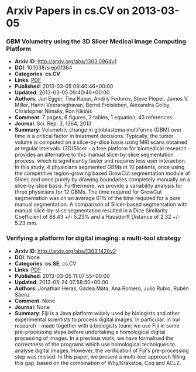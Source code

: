 # Arxiv Papers in cs.CV on 2013-03-05
### GBM Volumetry using the 3D Slicer Medical Image Computing Platform
- **Arxiv ID**: http://arxiv.org/abs/1303.0964v1
- **DOI**: 10.1038/srep01364
- **Categories**: **cs.CV**
- **Links**: [PDF](http://arxiv.org/pdf/1303.0964v1)
- **Published**: 2013-03-05 09:40:46+00:00
- **Updated**: 2013-03-05 09:40:46+00:00
- **Authors**: Jan Egger, Tina Kapur, Andriy Fedorov, Steve Pieper, James V. Miller, Harini Veeraraghavan, Bernd Freisleben, Alexandra Golby, Christopher Nimsky, Ron Kikinis
- **Comment**: 7 pages, 6 figures, 2 tables, 1 equation, 43 references
- **Journal**: Sci. Rep. 3, 1364, 2013
- **Summary**: Volumetric change in glioblastoma multiforme (GBM) over time is a critical factor in treatment decisions. Typically, the tumor volume is computed on a slice-by-slice basis using MRI scans obtained at regular intervals. (3D)Slicer - a free platform for biomedical research - provides an alternative to this manual slice-by-slice segmentation process, which is significantly faster and requires less user interaction. In this study, 4 physicians segmented GBMs in 10 patients, once using the competitive region-growing based GrowCut segmentation module of Slicer, and once purely by drawing boundaries completely manually on a slice-by-slice basis. Furthermore, we provide a variability analysis for three physicians for 12 GBMs. The time required for GrowCut segmentation was on an average 61% of the time required for a pure manual segmentation. A comparison of Slicer-based segmentation with manual slice-by-slice segmentation resulted in a Dice Similarity Coefficient of 88.43 +/- 5.23% and a Hausdorff Distance of 2.32 +/- 5.23 mm.



### Verifying a platform for digital imaging: a multi-tool strategy
- **Arxiv ID**: http://arxiv.org/abs/1303.1420v2
- **DOI**: None
- **Categories**: **cs.SE**, cs.CV
- **Links**: [PDF](http://arxiv.org/pdf/1303.1420v2)
- **Published**: 2013-03-05 11:07:55+00:00
- **Updated**: 2013-05-24 07:58:50+00:00
- **Authors**: Jónathan Heras, Gadea Mata, Ana Romero, Julio Rubio, Rubén Sáenz
- **Comment**: None
- **Journal**: None
- **Summary**: Fiji is a Java platform widely used by biologists and other experimental scientists to process digital images. In particular, in our research - made together with a biologists team; we use Fiji in some pre-processing steps before undertaking a homological digital processing of images. In a previous work, we have formalised the correctness of the programs which use homological techniques to analyse digital images. However, the verification of Fiji's pre-processing step was missed. In this paper, we present a multi-tool approach filling this gap, based on the combination of Why/Krakatoa, Coq and ACL2.



